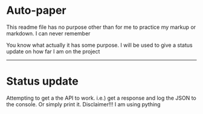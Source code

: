 # Auto-paper

This readme file has no purpose other than for me to practice my markup or markdown. I can never remember

You know what actually it has some purpose. I will be used to give a status update on how far I am on the project

---

# Status update

Attempting to get a the API to work. i.e.) get a response and log the JSON to the console. Or simply print it. Disclaimer!!! I am using pything
